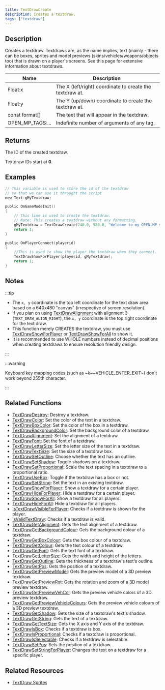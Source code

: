 ```yaml
---
title: TextDrawCreate
description: Creates a textdraw.
tags: ["textdraw"]
---
```


## Description

Creates a textdraw. Textdraws are, as the name implies, text (mainly - there can be boxes, sprites and model previews (skins/vehicles/weapons/objects too) that is drawn on a player's screens. See this page for extensive information about textdraws.

| Name             | Description                                              |
|------------------|----------------------------------------------------------|
| Float:x          | The X (left/right) coordinate to create the textdraw at. |
| Float:y          | The Y (up/down) coordinate to create the textdraw at.    |
| const format[]   | The text that will appear in the textdraw.               |
| OPEN_MP_TAGS:... | Indefinite number of arguments of any tag.               |

## Returns

The ID of the created textdraw.

Textdraw IDs start at **0**.

## Examples

```c
// This variable is used to store the id of the textdraw
// so that we can use it throught the script
new Text:gMyTextdraw;

public OnGameModeInit()
{
    // This line is used to create the textdraw.
    // Note: This creates a textdraw without any formatting.
    gMyTextdraw = TextDrawCreate(240.0, 580.0, "Welcome to my OPEN.MP server");
    return 1;
}

public OnPlayerConnect(playerid)
{
    //This is used to show the player the textdraw when they connect.
    TextDrawShowForPlayer(playerid, gMyTextdraw);
    return 1;
}
```

## Notes

:::tip

- The `x, y` coordinate is the top left coordinate for the text draw area based on a 640x480 "canvas" (irrespective of screen resolution).
- If you plan on using [TextDrawAlignment](TextDrawAlignment) with alignment 3 (`TEXT_DRAW_ALIGN_RIGHT`), the `x, y` coordinate is the top right coordinate for the text draw.
- This function merely CREATES the textdraw, you must use [TextDrawShowForPlayer](TextDrawShowForPlayer) or [TextDrawShowForAll](TextDrawShowForAll) to show it.
- It is recommended to use WHOLE numbers instead of decimal positions when creating textdraws to ensure resolution friendly design.

:::

:::warning

Keyboard key mapping codes (such as ~k~~VEHICLE_ENTER_EXIT~) don't work beyond 255th character.

:::

## Related Functions

- [TextDrawDestroy](TextDrawDestroy): Destroy a textdraw.
- [TextDrawColor](TextDrawColor): Set the color of the text in a textdraw.
- [TextDrawBoxColor](TextDrawBoxColor): Set the color of the box in a textdraw.
- [TextDrawBackgroundColor](TextDrawBackgroundColor): Set the background color of a textdraw.
- [TextDrawAlignment](TextDrawAlignment): Set the alignment of a textdraw.
- [TextDrawFont](TextDrawFont): Set the font of a textdraw.
- [TextDrawLetterSize](TextDrawLetterSize): Set the letter size of the text in a textdraw.
- [TextDrawTextSize](TextDrawTextSize): Set the size of a textdraw box.
- [TextDrawSetOutline](TextDrawSetOutline): Choose whether the text has an outline.
- [TextDrawSetShadow](TextDrawSetShadow): Toggle shadows on a textdraw.
- [TextDrawSetProportional](TextDrawSetProportional): Scale the text spacing in a textdraw to a proportional ratio.
- [TextDrawUseBox](TextDrawUseBox): Toggle if the textdraw has a box or not.
- [TextDrawSetString](TextDrawSetString): Set the text in an existing textdraw.
- [TextDrawShowForPlayer](TextDrawShowForPlayer): Show a textdraw for a certain player.
- [TextDrawHideForPlayer](TextDrawHideForPlayer): Hide a textdraw for a certain player.
- [TextDrawShowForAll](TextDrawShowForAll): Show a textdraw for all players.
- [TextDrawHideForAll](TextDrawHideForAll): Hide a textdraw for all players.
- [IsTextDrawVisibleForPlayer](IsTextDrawVisibleForPlayer): Checks if a textdraw is shown for the player.
- [IsValidTextDraw](IsValidTextDraw): Checks if a textdraw is valid.
- [TextDrawGetAlignment](TextDrawGetAlignment): Gets the text alignment of a textdraw.
- [TextDrawGetBackgroundColour](TextDrawGetBackgroundColour): Gets the background colour of a textdraw.
- [TextDrawGetBoxColour](TextDrawGetBoxColour): Gets the box colour of a textdraw.
- [TextDrawGetColour](TextDrawGetColour): Gets the text colour of a textdraw.
- [TextDrawGetFont](TextDrawGetFont): Gets the text font of a textdraw.
- [TextDrawGetLetterSize](TextDrawGetLetterSize): Gets the width and height of the letters.
- [TextDrawGetOutline](TextDrawGetOutline): Gets the thickness of a textdraw's text's outline.
- [TextDrawGetPos](TextDrawGetPos): Gets the position of a textdraw.
- [TextDrawGetPreviewModel](TextDrawGetPreviewModel): Gets the preview model of a 3D preview textdraw.
- [TextDrawGetPreviewRot](TextDrawGetPreviewRot): Gets the rotation and zoom of a 3D model preview textdraw.
- [TextDrawGetPreviewVehCol](TextDrawGetPreviewVehCol): Gets the preview vehicle colors of a 3D preview textdraw.
- [TextDrawGetPreviewVehicleColours](TextDrawGetPreviewVehicleColours): Gets the preview vehicle colours of a 3D preview textdraw.
- [TextDrawGetShadow](TextDrawGetShadow): Gets the size of a textdraw's text's shadow.
- [TextDrawGetString](TextDrawGetString): Gets the text of a textdraw.
- [TextDrawGetTextSize](TextDrawGetTextSize): Gets the X axis and Y axis of the textdraw.
- [TextDrawIsBox](TextDrawIsBox): Checks if a textdraw is box.
- [TextDrawIsProportional](TextDrawIsProportional): Checks if a textdraw is proportional.
- [TextDrawIsSelectable](TextDrawIsSelectable): Checks if a textdraw is selectable.
- [TextDrawSetPos](TextDrawSetPos): Sets the position of a textdraw.
- [TextDrawSetStringForPlayer](TextDrawSetStringForPlayer): Changes the text on a textdraw for a specific player.

## Related Resources

- [TextDraw Sprites](../resources/textdrawsprites)

